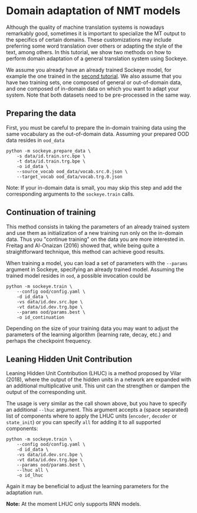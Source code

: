 # Domain adaptation of NMT models

Although the quality of machine translation systems is nowadays remarkably
good, sometimes it is important to specialize the MT output to the specifics of
certain domains. These customizations may include preferring some word
translation over others or adapting the style of the text, among others. In
this tutorial, we show two methods on how to perform domain adaptation of a
general translation system using Sockeye.

We assume you already have an already trained Sockeye model, for example the
one trained in the [second tutorial](../wmt/README.md). We also assume that you
have two training sets, one composed of general or out-of-domain data, and one
composed of in-domain data on which you want to adapt your system. Note that
both datasets need to be pre-processed in the same way.

## Preparing the data

First, you must be careful to prepare the in-domain training data using the same
vocabulary as the out-of-domain data. Assuming your prepared OOD data resides
in `ood_data`

    python -m sockeye.prepare_data \
        -s data/id.train.src.bpe \
        -t data/id.train.trg.bpe \
        -o id_data \
        --source_vocab ood_data/vocab.src.0.json \
        --target_vocab ood_data/vocab.trg.0.json

Note: If your in-domain data is small, you may skip this step and add the
corresponding arguments to the `sockeye.train` calls.

## Continuation of training

This method consists in taking the parameters of an already trained system and
use them as initialization of a new training run only on the in-domain data.
Thus you "continue training" on the data you are more interested in. Freitag
and Al-Onaizan (2016) showed that, while being quite a straightforward
technique, this method can achieve good results.

When training a model, you can load a set of parameters with the `--params`
argument in Sockeye, specifying an already trained model. Assuming the trained
model resides in `ood`, a possible invocation could be

    python -m sockeye.train \
        --config ood/config.yaml \
        -d id_data \
        -vs data/id.dev.src.bpe \
        -vt data/id.dev.trg.bpe \
        --params ood/params.best \
        -o id_continuation

Depending on the size of your training data you may want to adjust the
parameters of the learning algorithm (learning rate, decay, etc.) and perhaps
the checkpoint frequency.

## Leaning Hidden Unit Contribution

Leaning Hidden Unit Contribution (LHUC) is a method proposed by Vilar (2018),
where the output of the hidden units in a network are expanded with an
additional multiplicative unit. This unit can the strengthen or dampen the
output of the corresponding unit.

The usage is very similar as the call shown above, but you have to specify an
additional `--lhuc` argument. This argument accepts a (space separated) list of
components where to apply the LHUC units (`encoder`, `decoder` or `state_init`)
or you can specify `all` for adding it to all supported components:

    python -m sockeye.train \
        --config ood/config.yaml \
        -d id_data \
        -vs data/id.dev.src.bpe \
        -vt data/id.dev.trg.bpe \
        --params ood/params.best \
        --lhuc all \
        -o id_lhuc

Again it may be beneficial to adjust the learning parameters for the adaptation run.

**Note:** At the moment LHUC only supports RNN models.
